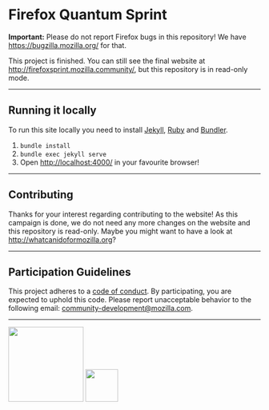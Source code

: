 # Firefox Quantum Sprint

**Important:** Please do not report Firefox bugs in this repository! We have https://bugzilla.mozilla.org/ for that.

This project is finished. You can still see the final website at http://firefoxsprint.mozilla.community/, but this repository is in read-only mode.

----

## Running it locally

To run this site locally you need to install [Jekyll](https://jekyllrb.com/), [Ruby](https://www.ruby-lang.org/en/) and [Bundler](http://bundler.io/).

1. `bundle install`
2. `bundle exec jekyll serve`
3. Open [http://localhost:4000/](http://localhost:4000/) in your favourite browser!

----

## Contributing

Thanks for your interest regarding contributing to the website! As this campaign is done, we do not need any more changes on the website and this repository is read-only. Maybe you might want to have a look at http://whatcanidoformozilla.org?

----

## Participation Guidelines

This project adheres to a [code of conduct](CODE_OF_CONDUCT.md). By participating, you are expected to uphold this code. Please report unacceptable behavior to the following email: community-development@mozilla.com.

----

<img src="https://www.mozilla.org/media/img/pebbles/moz-wordmark-dark-reverse.2cbc28bb9895.svg" width="150"></img>
<img src="https://orig15.deviantart.net/5b95/f/2016/070/3/b/mit_license_logo_by_excaliburzero-d9ur2lg.png" width="65"></img>
